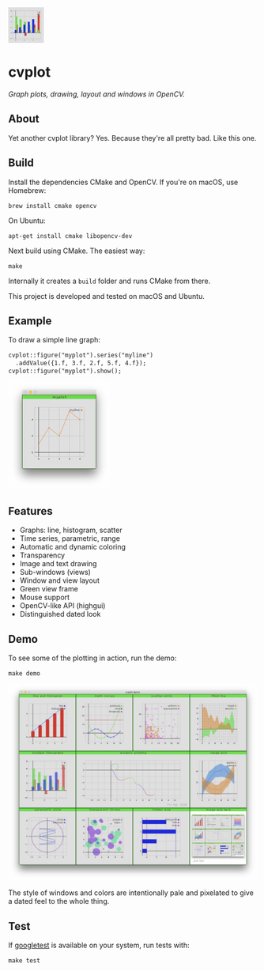 <img src="icon.png" alt="cvplot Icon" width="72"/>

# cvplot

*Graph plots, drawing, layout and windows in OpenCV.*


## About

Yet another cvplot library? Yes. Because they're all pretty bad. Like this one.


## Build

Install the dependencies CMake and OpenCV. If you're on macOS, use Homebrew:

    brew install cmake opencv

On Ubuntu:

    apt-get install cmake libopencv-dev

Next build using CMake. The easiest way:

    make

Internally it creates a `build` folder and runs CMake from there.

This project is developed and tested on macOS and Ubuntu.


## Example

To draw a simple line graph:

    cvplot::figure("myplot").series("myline")
      .addValue({1.f, 3.f, 2.f, 5.f, 4.f});
    cvplot::figure("myplot").show();

<img src="res/line.jpg" alt="cvplot example" width="206"/>


## Features

- Graphs: line, histogram, scatter
- Time series, parametric, range
- Automatic and dynamic coloring
- Transparency
- Image and text drawing
- Sub-windows (views)
- Window and view layout
- Green view frame
- Mouse support
- OpenCV-like API (highgui)
- Distinguished dated look


## Demo

To see some of the plotting in action, run the demo:

    make demo

<img src="res/demo.jpg" alt="cvplot demo" width="656"/>

The style of windows and colors are intentionally pale and pixelated to give a dated feel to the whole thing.

## Test

If [googletest](https://github.com/google/googletest) is available on your system, run tests with:

    make test
